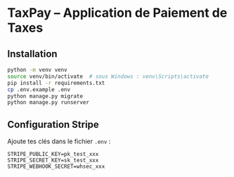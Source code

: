 # TaxPay – Application de Paiement de Taxes

## Installation

```bash
python -m venv venv
source venv/bin/activate  # sous Windows : venv\Scripts\activate
pip install -r requirements.txt
cp .env.example .env
python manage.py migrate
python manage.py runserver
```

## Configuration Stripe

Ajoute tes clés dans le fichier `.env` :
```
STRIPE_PUBLIC_KEY=pk_test_xxx
STRIPE_SECRET_KEY=sk_test_xxx
STRIPE_WEBHOOK_SECRET=whsec_xxx
```
